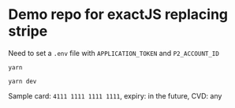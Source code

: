 # Demo repo for exactJS replacing stripe

Need to set a `.env` file with `APPLICATION_TOKEN` and `P2_ACCOUNT_ID`

`yarn`

`yarn dev`

Sample card: `4111 1111 1111 1111`, expiry: in the future, CVD: any
